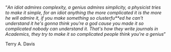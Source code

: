 “*An idiot admires complexity, a genius admires simplicity, a physicist tries to make it simple, for an idiot anything the more complicated it is the more he will admire it, if you make something so clusterfu**ed he can't understand it he's gonna think you're a god cause you made it so complicated nobody can understand it. That's how they write journals in Academics, they try to make it so complicated people think you're a genius*”

Terry A. Davis

